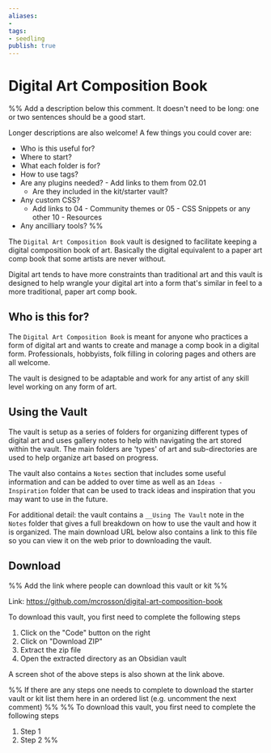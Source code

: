 ```yaml
---
aliases: 
- 
tags:
- seedling
publish: true
---
```


# Digital Art Composition Book

%% Add a description below this comment. It doesn't need to be long: one or two sentences should be a good start. 

Longer descriptions are also welcome! A few things you could cover are: 
- Who is this useful for?
- Where to start?
- What each folder is for?
- How to use tags?
- Are any plugins needed? - Add links to them from 02.01
	- Are they included in the kit/starter vault?
- Any custom CSS? 
	- Add links to 04 - Community themes or 05 - CSS Snippets or any other 10 - Resources
- Any ancilliary tools?
%%

The `Digital Art Composition Book` vault is designed to facilitate keeping a digital composition book of art. Basically the digital equivalent to a paper art comp book that some artists are never without.

Digital art tends to have more constraints than traditional art and this vault is designed to help wrangle your digital art into a form that's similar in feel to a more traditional, paper art comp book.

## Who is this for?

The `Digital Art Composition Book` is meant for anyone who practices a form of digital art and wants to create and manage a comp book in a digital form. Professionals, hobbyists, folk filling in coloring pages and others are all welcome.

The vault is designed to be adaptable and work for any artist of any skill level working on any form of art.

## Using the Vault

The vault is setup as a series of folders for organizing different types of digital art and uses gallery notes to help with navigating the art stored within the vault. The main folders are 'types' of art and sub-directories are used to help organize art based on progress.

The vault also contains a `Notes` section that includes some useful information and can be added to over time as well as an `Ideas - Inspiration` folder that can be used to track ideas and inspiration that you may want to use in the future.

For additional detail: the vault contains a `__Using The Vault` note in the `Notes` folder that gives a full breakdown on how to use the vault and how it is organized. The main download URL below also contains a link to this file so you can view it on the web prior to downloading the vault.

## Download 

%% Add the link where people can download this vault or kit %%

Link: https://github.com/mcrosson/digital-art-composition-book

To download this vault, you first need to complete the following steps
1. Click on the "Code" button on the right
2. Click on "Download ZIP"
3. Extract the zip file
4. Open the extracted directory as an Obsidian vault

A screen shot of the above steps is also shown at the link above.

%% If there are any steps one needs to complete to download the starter vault or kit list them here in an ordered list (e.g. uncomment the next comment)
%%
%% To download this vault, you first need to complete the following steps
1. Step 1
2. Step 2
%%